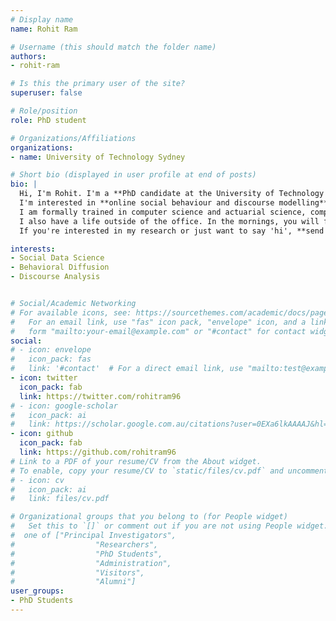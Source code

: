 ```yaml
---
# Display name
name: Rohit Ram

# Username (this should match the folder name)
authors:
- rohit-ram

# Is this the primary user of the site?
superuser: false

# Role/position
role: PhD student

# Organizations/Affiliations
organizations:
- name: University of Technology Sydney

# Short bio (displayed in user profile at end of posts)
bio: |
  Hi, I'm Rohit. I'm a **PhD candidate at the University of Technology Sydney**, interested in how people exhibit opinions and behaviours in online social environments. \
  I'm interested in **online social behaviour and discourse modelling**, because I consider these incredibly important for understanding and mitigating modern phenomena. There are several modern challenges where this modelling helps; firstly, understanding and mitigating the spread of misinformation online (#5g #covid19 , #qanon, etc.), secondly, profiling characteristics and behaviours of online users (Voting practices, personality profiling, etc.) , and finally, identifying highly influential users and ideas. 
  I am formally trained in computer science and actuarial science, completing my Bachelor of Advanced Computing (Honours) and Bachelor of Actuarial Studies at the Australian National University in 2019. I continue to focus my learning toward statistical learning methods, data science practises, and research methods. \
  I also have a life outside of the office. In the mornings, you will find me in a headstand, doing some yoga routine. In the evenings, you'll find me curled up with a book. And on the weekends, you'll find me bouldering in an indoor climbing gym or going on adventures in the National Parks around Greater Sydney. \
  If you're interested in my research or just want to say 'hi', **send us a message on [Twitter](https://twitter.com/rohitram96)**. 

interests:
- Social Data Science
- Behavioral Diffusion
- Discourse Analysis


# Social/Academic Networking
# For available icons, see: https://sourcethemes.com/academic/docs/page-builder/#icons
#   For an email link, use "fas" icon pack, "envelope" icon, and a link in the
#   form "mailto:your-email@example.com" or "#contact" for contact widget.
social:
# - icon: envelope
#   icon_pack: fas
#   link: '#contact'  # For a direct email link, use "mailto:test@example.org".
- icon: twitter
  icon_pack: fab
  link: https://twitter.com/rohitram96
# - icon: google-scholar
#   icon_pack: ai
#   link: https://scholar.google.com.au/citations?user=0EXa6lkAAAAJ&hl=en
- icon: github
  icon_pack: fab
  link: https://github.com/rohitram96
# Link to a PDF of your resume/CV from the About widget.
# To enable, copy your resume/CV to `static/files/cv.pdf` and uncomment the lines below.
# - icon: cv
#   icon_pack: ai
#   link: files/cv.pdf

# Organizational groups that you belong to (for People widget)
#   Set this to `[]` or comment out if you are not using People widget.
#  one of ["Principal Investigators",
#                  "Researchers",
#                  "PhD Students",
#                  "Administration",
#                  "Visitors",
#                  "Alumni"]
user_groups:
- PhD Students
---
```


